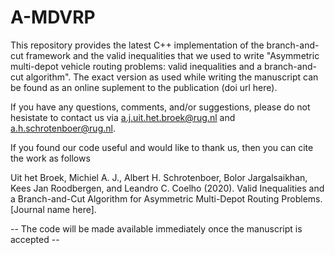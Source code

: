 # A-MDVRP
This repository provides the latest C++ implementation of the branch-and-cut framework and the valid inequalities that we used to write "Asymmetric multi-depot vehicle routing problems: valid inequalities and a branch-and-cut algorithm".
The exact version as used while writing the manuscript can be found as an online suplement to the publication (doi url here). 

If you have any questions, comments, and/or suggestions, please do not hesistate to contact us via a.j.uit.het.broek@rug.nl and a.h.schrotenboer@rug.nl.

If you found our code useful and would like to thank us, then you can cite the work as follows

  Uit het Broek, Michiel A. J., Albert H. Schrotenboer, Bolor Jargalsaikhan, Kees Jan Roodbergen, and Leandro C. Coelho (2020). Valid Inequalities and a Branch-and-Cut Algorithm for Asymmetric Multi-Depot Routing Problems. [Journal name here].

--  The code will be made available immediately once the manuscript is accepted --
